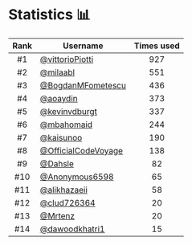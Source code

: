 # Statistics 📊

|Rank|Username|Times used|
:--------:|--------|:--------:|
|#1|[@vittorioPiotti](https://github.com/vittorioPiotti)|927|
|#2|[@milaabl](https://github.com/milaabl)|551|
|#3|[@BogdanMFometescu](https://github.com/BogdanMFometescu)|436|
|#4|[@aoaydin](https://github.com/aoaydin)|373|
|#5|[@kevinvdburgt](https://github.com/kevinvdburgt)|337|
|#6|[@mbahomaid](https://github.com/mbahomaid)|244|
|#7|[@kaisunoo](https://github.com/kaisunoo)|190|
|#8|[@OfficialCodeVoyage](https://github.com/OfficialCodeVoyage)|138|
|#9|[@Dahsle](https://github.com/Dahsle)|82|
|#10|[@Anonymous6598](https://github.com/Anonymous6598)|65|
|#11|[@alikhazaeii](https://github.com/alikhazaeii)|58|
|#12|[@clud726364](https://github.com/clud726364)|20|
|#13|[@Mrtenz](https://github.com/Mrtenz)|20|
|#14|[@dawoodkhatri1](https://github.com/dawoodkhatri1)|15|

